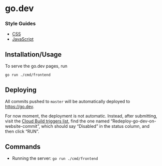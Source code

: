 # go.dev

### Style Guides

- [CSS](https://golang.org/wiki/CSSStyleGuide)
- [JavaScript](https://google.github.io/styleguide/jsguide.html)

## Installation/Usage

To serve the go.dev pages, run

	go run ./cmd/frontend

## Deploying

All commits pushed to `master` will be automatically deployed to https://go.dev.

For now moment, the deployment is not automatic. Instead, after submitting,
visit the [Cloud Build triggers list](https://console.cloud.google.com/cloud-build/triggers?project=go-discovery),
find the one named “Redeploy-go-dev-on-website-commit”, which should say “Disabled” in the status column,
and then click “RUN”.

## Commands

- Running the server: `go run ./cmd/frontend`
